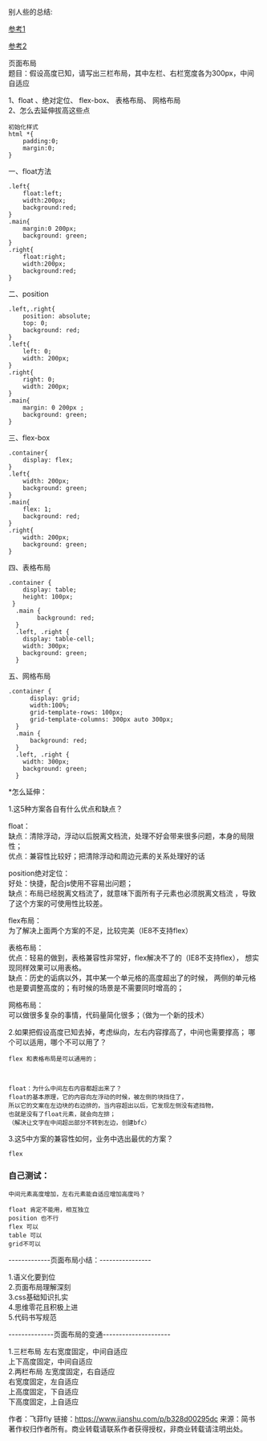 别人些的总结:


[参考1](https://www.jianshu.com/c/a315b1b98f52)

[参考2](https://www.jianshu.com/p/bab781e62f29?utm_campaign=haruki)


页面布局  
题目：假设高度已知，请写出三栏布局，其中左栏、右栏宽度各为300px，中间自适应

1、float 、绝对定位、 flex-box、 表格布局、 网格布局  
2、怎么去延伸拔高这些点

    初始化样式
    html *{
        padding:0;
        margin:0;
    }
一、float方法

    .left{
        float:left;
        width:200px;
        background:red;
    }
    .main{
        margin:0 200px;
        background: green;
    }
    .right{
        float:right;
        width:200px;
        background:red;
    }
 二、position

    .left,.right{
	    position: absolute;
	    top: 0;
	    background: red;
	}
	.left{
	    left: 0;
	    width: 200px;
	}
	.right{
	    right: 0;
	    width: 200px;
	}
	.main{
	    margin: 0 200px ;
	    background: green;
	}
三、flex-box

    .container{
	    display: flex;
	}
	.left{
	    width: 200px;
	    background: green;
	}
	.main{
	    flex: 1;
	    background: red;
	}
	.right{
	    width: 200px;
	    background: green;
	}
四、表格布局

    .container {
        display: table;
        height: 100px;
     }
      .main {
      		background: red;
      }
	  .left, .right {
	    display: table-cell;
	    width: 300px;
	    background: green;
	  }
五、网格布局

    .container {
          display: grid;
          width:100%;
          grid-template-rows: 100px; 
          grid-template-columns: 300px auto 300px; 
      }
      .main {
          background: red;
      }
      .left, .right {
        width: 300px;
        background: green;
      }
*怎么延伸：

1.这5种方案各自有什么优点和缺点？

float：  
缺点：清除浮动，浮动以后脱离文档流，处理不好会带来很多问题，本身的局限性；  
优点：兼容性比较好；把清除浮动和周边元素的关系处理好的话

position绝对定位：  
好处：快捷，配合js使用不容易出问题；  
缺点：布局已经脱离文档流了，就意味下面所有子元素也必须脱离文档流
，导致了这个方案的可使用性比较差。

flex布局：  
为了解决上面两个方案的不足，比较完美（IE8不支持flex）

表格布局：  
优点：轻易的做到，表格兼容性非常好，flex解决不了的（IE8不支持flex）， 
想实现同样效果可以用表格。  
缺点：历史的诟病以外，其中某一个单元格的高度超出了的时候，
两侧的单元格也是要调整高度的；有时候的场景是不需要同时增高的；

网格布局：  
可以做很多复杂的事情，代码量简化很多；（做为一个新的技术）  


2.如果把假设高度已知去掉，考虑纵向，左右内容撑高了，中间也需要撑高； 哪个可以适用，哪个不可以用了？  

    flex 和表格布局是可以通用的；
    
    
    
    float：为什么中间左右内容都超出来了？
    float的基本原理，它的内容向左浮动的时候，被左侧的块挡住了，
    所以它的文案在左边块的右边排的，当内容超出以后，它发现左侧没有遮挡物，
    也就是没有了float元素，就会向左排；
    （解决让文字在中间超出部分不转到左边，创建bfc）
3.这5中方案的兼容性如何，业务中选出最优的方案？

	flex



### 自己测试：
	
	中间元素高度增加，左右元素能自适应增加高度吗？
	
	float 肯定不能用，相互独立
	position 也不行
	flex 可以
	table 可以
	grid不可以
	







-------------页面布局小结：----------------

1.语义化要到位  
2.页面布局理解深刻  
3.css基础知识扎实  
4.思维零花且积极上进  
5.代码书写规范  

--------------页面布局的变通---------------------

1.三栏布局
左右宽度固定，中间自适应  
上下高度固定，中间自适应  
2.两栏布局
左宽度固定，右自适应  
右宽度固定，左自适应  
上高度固定，下自适应  
下高度固定，上自适应  

作者：飞菲fly
链接：https://www.jianshu.com/p/b328d00295dc
来源：简书
著作权归作者所有。商业转载请联系作者获得授权，非商业转载请注明出处。